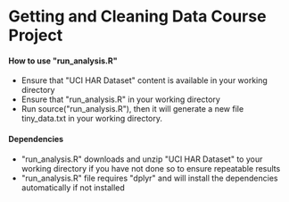 # Getting and Cleaning Data Course Project

#### How to use "run_analysis.R"
* Ensure that "UCI HAR Dataset" content is available in your working directory
* Ensure that "run_analysis.R" in your working directory
* Run source("run_analysis.R"), then it will generate a new file tiny_data.txt in your working directory.

#### Dependencies
* "run_analysis.R" downloads and unzip "UCI HAR Dataset" to your working directory if you have not done so to ensure repeatable results
* "run_analysis.R" file requires "dplyr" and will install the dependencies automatically if not installed

